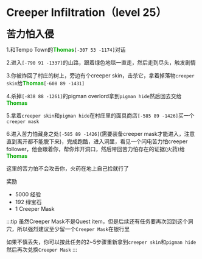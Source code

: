 # Creeper Infiltration（level 25）
<span style="font-size: 25px;">**苦力怕入侵**</span>

1.和Tempo Town的<font color=00AA00>**Thomas**</font>`[-307 53 -1174]`对话

2.进入`[-790 91 -1337]`的山路，跟着绿色地毯一直走，然后走到尽头，触发剧情

3.你被炸回了村庄的树上，旁边有个creeper skin，击杀它，拿着掉落物`creeper skin`给<font color=00AA00>**Thomas**</font>`[-608 89 -1431]`

4.杀掉`[-838 88 -1261]`的pigman overlord拿到`pigman hide`然后回去交给<font color=00AA00>**Thomas**</font>

5.拿着`creeper skin`和`pigman hide`在村庄里的面具商店`[-585 89 -1426]`买一个`creeper mask`

6.进入苦力怕藏身之处`[-585 89 -1426]`(需要装备creeper mask才能进入，注意直到离开都不能脱下来)，完成跑酷，进入洞里，看见一个闪电苦力怕creeper follower，他会跟着你，帮你炸开洞口，然后带回苦力怕存在的证据(火药)给<font color=00AA00>**Thomas**</font>

这里的苦力怕不会攻击你，火药在地上自己捡就行了

奖励

+ 5000 经验
+ 192 绿宝石
+ 1 Creeper Mask

:::tip
虽然Creeper Mask不是Quest item，但是后续还有任务要再次回到这个洞穴，所以强烈建议至少留一个`Creeper Mask`在银行里

如果不慎丢失，你可以按此任务的2~5步骤重新拿到`creeper skin`和`pigman hide`然后再次兑换`Creeper Mask`
:::